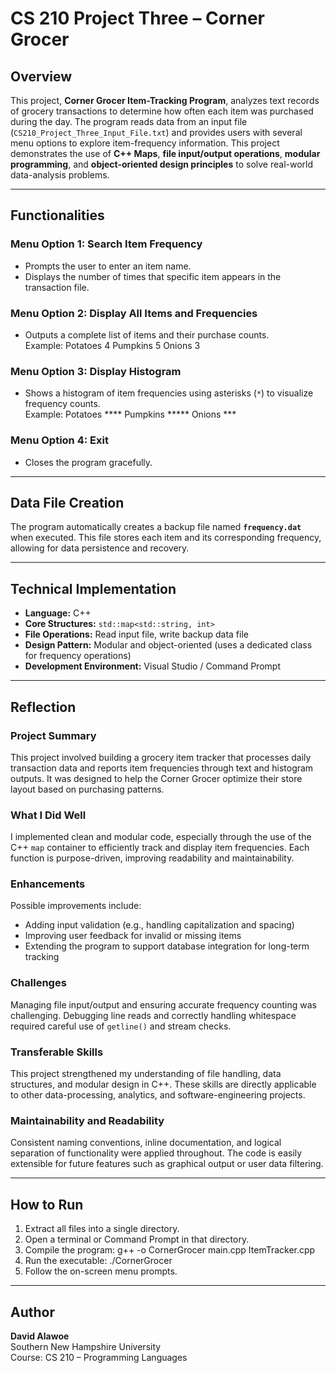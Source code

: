 # CS 210 Project Three – Corner Grocer

## Overview
This project, **Corner Grocer Item-Tracking Program**, analyzes text records of grocery transactions to determine how often each item was purchased during the day. The program reads data from an input file (`CS210_Project_Three_Input_File.txt`) and provides users with several menu options to explore item-frequency information. This project demonstrates the use of **C++ Maps**, **file input/output operations**, **modular programming**, and **object-oriented design principles** to solve real-world data-analysis problems.

---

## Functionalities

### Menu Option 1: Search Item Frequency
- Prompts the user to enter an item name.  
- Displays the number of times that specific item appears in the transaction file.

### Menu Option 2: Display All Items and Frequencies
- Outputs a complete list of items and their purchase counts.  
Example: 
Potatoes 4
Pumpkins 5
Onions 3

### Menu Option 3: Display Histogram
- Shows a histogram of item frequencies using asterisks (`*`) to visualize frequency counts.  
Example:
Potatoes ****
Pumpkins *****
Onions ***

### Menu Option 4: Exit
- Closes the program gracefully.

---

## Data File Creation
The program automatically creates a backup file named **`frequency.dat`** when executed. This file stores each item and its corresponding frequency, allowing for data persistence and recovery.

---

## Technical Implementation
- **Language:** C++  
- **Core Structures:** `std::map<std::string, int>`  
- **File Operations:** Read input file, write backup data file  
- **Design Pattern:** Modular and object-oriented (uses a dedicated class for frequency operations)  
- **Development Environment:** Visual Studio / Command Prompt  

---

## Reflection

### Project Summary
This project involved building a grocery item tracker that processes daily transaction data and reports item frequencies through text and histogram outputs. It was designed to help the Corner Grocer optimize their store layout based on purchasing patterns.

### What I Did Well
I implemented clean and modular code, especially through the use of the C++ `map` container to efficiently track and display item frequencies. Each function is purpose-driven, improving readability and maintainability.

### Enhancements
Possible improvements include:  
- Adding input validation (e.g., handling capitalization and spacing)  
- Improving user feedback for invalid or missing items  
- Extending the program to support database integration for long-term tracking  

### Challenges
Managing file input/output and ensuring accurate frequency counting was challenging. Debugging line reads and correctly handling whitespace required careful use of `getline()` and stream checks.

### Transferable Skills
This project strengthened my understanding of file handling, data structures, and modular design in C++. These skills are directly applicable to other data-processing, analytics, and software-engineering projects.

### Maintainability and Readability
Consistent naming conventions, inline documentation, and logical separation of functionality were applied throughout. The code is easily extensible for future features such as graphical output or user data filtering.

---

## How to Run
1. Extract all files into a single directory.  
2. Open a terminal or Command Prompt in that directory.  
3. Compile the program: g++ -o CornerGrocer main.cpp ItemTracker.cpp
4. Run the executable: ./CornerGrocer
5. Follow the on-screen menu prompts.

---

## Author
**David Alawoe**  
Southern New Hampshire University  
Course: CS 210 – Programming Languages 
